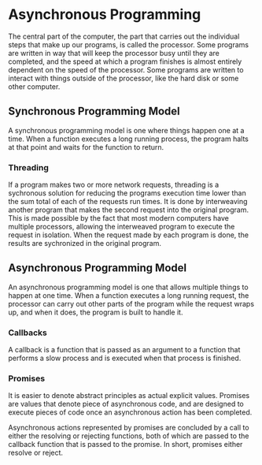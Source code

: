 # Asynchronous Programming

The central part of the computer, the part that carries out the individual steps that make up our programs, is called the processor. Some programs are written in way that will keep the processor busy until they are completed, and the speed at which a program finishes is almost entirely dependent on the speed of the processor. Some programs are written to interact with things outside of the processor, like the hard disk or some other computer.

## Synchronous Programming Model

A synchronous programming model is one where things happen one at a time. When a function executes a long running process, the program halts at that point and waits for the function to return.

### Threading

If a program makes two or more network requests, threading is a sychronous solution for reducing the programs execution time lower than the sum total of each of the requests run times. It is done by interweaving another program that makes the second request into the original program. This is made possible by the fact that most modern computers have multiple processors, allowing the interweaved program to execute the request in isolation. When the request made by each program is done, the results are sychronized in the original program.

## Asynchronous Programming Model

An asynchronous programming model is one that allows multiple things to happen at one time. When a function executes a long running request, the processor can carry out other parts of the program while the request wraps up, and when it does, the program is built to handle it.

### Callbacks

A callback is a function that is passed as an argument to a function that performs a slow process and is executed when that process is finished.

### Promises

It is easier to denote abstract principles as actual explicit values. Promises are values that denote piece of asynchronous code, and are designed to execute pieces of code once an asynchronous action has been completed. 

Asynchronous actions represented by promises are concluded by a call to either the resolving or rejecting functions, both of which are passed to the callback function that is passed to the promise. In short, promises either resolve or reject.